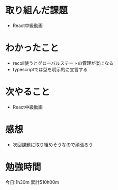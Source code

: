 # 取り組んだ課題
* React中級動画

# わかったこと
* recoil使うとグローバルステートの管理が楽になる
* typescriptでは型を明示的に宣言する

# 次やること
* React中級動画

# 感想
* 次回課題に取り組めそうなので頑張ろう

# 勉強時間
今日:1h30m
累計510h00m
